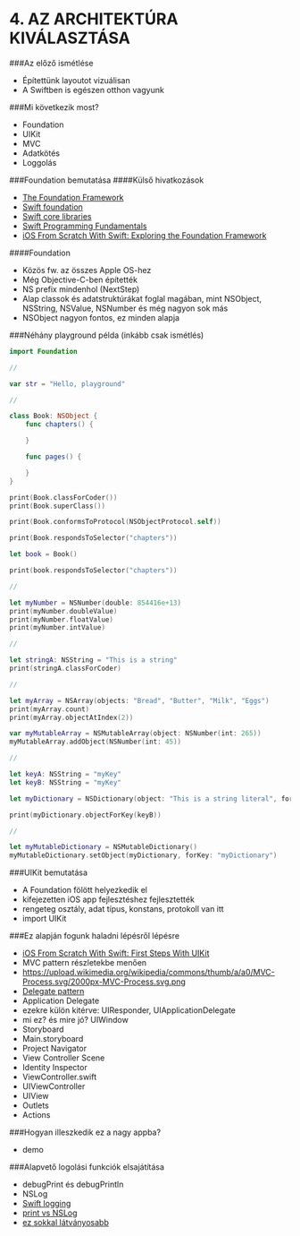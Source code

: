 # 4. AZ ARCHITEKTÚRA KIVÁLASZTÁSA

###Az előző ismétlése
- Építettünk layoutot vizuálisan
- A Swiftben is egészen otthon vagyunk

###Mi következik most?
- Foundation
- UIKit
- MVC
- Adatkötés
- Loggolás

###Foundation bemutatása
####Külső hivatkozások
- [The Foundation Framework](https://developer.apple.com/library/ios/documentation/Cocoa/Reference/Foundation/ObjC_classic/)
- [Swift foundation](https://github.com/apple/swift-corelibs-foundation)
- [Swift core libraries](https://swift.org/core-libraries/)
- [Swift Programming Fundamentals](https://youtu.be/e9oUykLjh4Y)
- [iOS From Scratch With Swift: Exploring the Foundation Framework](http://code.tutsplus.com/tutorials/ios-from-scratch-with-swift-exploring-the-foundation-framework--cms-25155)

####Foundation
- Közös fw. az összes Apple OS-hez
- Még Objective-C-ben építették
- NS prefix mindenhol (NextStep)
- Alap classok és adatstruktúrákat foglal magában, mint NSObject, NSString, NSValue, NSNumber és még nagyon sok más
- NSObject nagyon fontos, ez minden alapja

###Néhány playground példa (inkább csak ismétlés)
```swift
import Foundation

//

var str = "Hello, playground"

//

class Book: NSObject {
    func chapters() {

    }

    func pages() {

    }
}

print(Book.classForCoder())
print(Book.superClass())

print(Book.conformsToProtocol(NSObjectProtocol.self))

print(Book.respondsToSelector("chapters"))

let book = Book()

print(book.respondsToSelector("chapters"))

//

let myNumber = NSNumber(double: 854416e+13)
print(myNumber.doubleValue)
print(myNumber.floatValue)
print(myNumber.intValue)

//

let stringA: NSString = "This is a string"
print(stringA.classForCoder)

//

let myArray = NSArray(objects: "Bread", "Butter", "Milk", "Eggs")
print(myArray.count)
print(myArray.objectAtIndex(2))

var myMutableArray = NSMutableArray(object: NSNumber(int: 265))
myMutableArray.addObject(NSNumber(int: 45))

//

let keyA: NSString = "myKey"
let keyB: NSString = "myKey"

let myDictionary = NSDictionary(object: "This is a string literal", forKey: keyA)

print(myDictionary.objectForKey(keyB))

//

let myMutableDictionary = NSMutableDictionary()
myMutableDictionary.setObject(myDictionary, forKey: "myDictionary")
```

###UIKit bemutatása
- A Foundation fölött helyezkedik el
- kifejezetten iOS app fejlesztéshez fejlesztették
- rengeteg osztály, adat típus, konstans, protokoll van itt
- import UIKit

###Ez alapján fogunk haladni lépésről lépésre
- [iOS From Scratch With Swift: First Steps With UIKit](http://code.tutsplus.com/tutorials/ios-from-scratch-with-swift-first-steps-with-uikit--cms-25461)
- MVC pattern részletekbe menően
- https://upload.wikimedia.org/wikipedia/commons/thumb/a/a0/MVC-Process.svg/2000px-MVC-Process.svg.png
- [Delegate pattern](http://image.slidesharecdn.com/session4-141012070950-conversion-gate01/95/ios-development-using-swift-enums-arc-delegation-closures-table-view-and-more-14-638.jpg?cb=1413101355)
- Application Delegate
- ezekre külön kitérve: UIResponder, UIApplicationDelegate
- mi ez? és mire jó? UIWindow
- Storyboard
- Main.storyboard
- Project Navigator
- View Controller Scene
- Identity Inspector
- ViewController.swift
- UIViewController
- UIView
- Outlets
- Actions

###Hogyan illeszkedik ez a nagy appba?
- demo


###Alapvető logolási funkciók elsajátítása
- debugPrint és debugPrintln
- NSLog
- [Swift logging](http://ericasadun.com/2015/05/22/swift-logging/)
- [print vs NSLog](http://stackoverflow.com/questions/25951195/swift-print-vs-println-vs-nslog)
- [ez sokkal látványosabb](https://github.com/DaveWoodCom/XCGLogger)